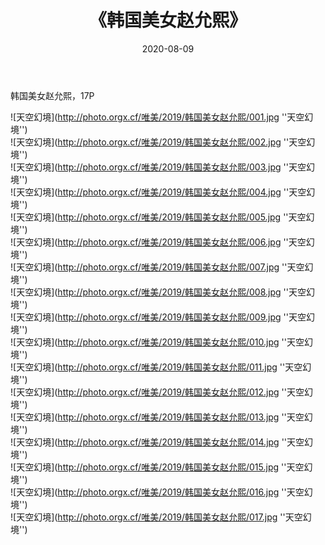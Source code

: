 ﻿---
layout: post
title:  《韩国美女赵允熙》
date:   2020-08-09
img: http://photo.orgx.cf/唯美/2019/韩国美女赵允熙/000.jpg
categories: [美女, 清纯, 唯美]
---

韩国美女赵允熙，17P



![天空幻境](http://photo.orgx.cf/唯美/2019/韩国美女赵允熙/001.jpg ''天空幻境'') <br>
![天空幻境](http://photo.orgx.cf/唯美/2019/韩国美女赵允熙/002.jpg ''天空幻境'') <br>
![天空幻境](http://photo.orgx.cf/唯美/2019/韩国美女赵允熙/003.jpg ''天空幻境'') <br>
![天空幻境](http://photo.orgx.cf/唯美/2019/韩国美女赵允熙/004.jpg ''天空幻境'') <br>
![天空幻境](http://photo.orgx.cf/唯美/2019/韩国美女赵允熙/005.jpg ''天空幻境'') <br>
![天空幻境](http://photo.orgx.cf/唯美/2019/韩国美女赵允熙/006.jpg ''天空幻境'') <br>
![天空幻境](http://photo.orgx.cf/唯美/2019/韩国美女赵允熙/007.jpg ''天空幻境'') <br>
![天空幻境](http://photo.orgx.cf/唯美/2019/韩国美女赵允熙/008.jpg ''天空幻境'') <br>
![天空幻境](http://photo.orgx.cf/唯美/2019/韩国美女赵允熙/009.jpg ''天空幻境'') <br>
![天空幻境](http://photo.orgx.cf/唯美/2019/韩国美女赵允熙/010.jpg ''天空幻境'') <br>
![天空幻境](http://photo.orgx.cf/唯美/2019/韩国美女赵允熙/011.jpg ''天空幻境'') <br>
![天空幻境](http://photo.orgx.cf/唯美/2019/韩国美女赵允熙/012.jpg ''天空幻境'') <br>
![天空幻境](http://photo.orgx.cf/唯美/2019/韩国美女赵允熙/013.jpg ''天空幻境'') <br>
![天空幻境](http://photo.orgx.cf/唯美/2019/韩国美女赵允熙/014.jpg ''天空幻境'') <br>
![天空幻境](http://photo.orgx.cf/唯美/2019/韩国美女赵允熙/015.jpg ''天空幻境'') <br>
![天空幻境](http://photo.orgx.cf/唯美/2019/韩国美女赵允熙/016.jpg ''天空幻境'') <br>
![天空幻境](http://photo.orgx.cf/唯美/2019/韩国美女赵允熙/017.jpg ''天空幻境'') <br>